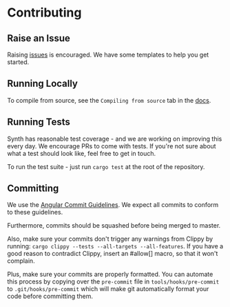 # Contributing

## Raise an Issue

Raising [issues](https://github.com/getsynth/synth/issues) is encouraged. We have some templates to help you get started.

## Running Locally

To compile from source, see the `Compiling from source` tab in the [docs](https://www.getsynth.com/docs/getting_started/installation).

## Running Tests

Synth has reasonable test coverage - and we are working on improving this
every day. We encourage PRs to come with tests. If you're not sure about
what a test should look like, feel free to get in touch.

To run the test suite - just run `cargo test` at the root of the repository.

## Committing

We use the [Angular Commit Guidelines](https://github.com/angular/angular/blob/master/CONTRIBUTING.md#commit). We expect all commits to conform to these guidelines.

Furthermore, commits should be squashed before being merged to master.

Also, make sure your commits don't trigger any warnings from Clippy by running: `cargo clippy --tests --all-targets --all-features`. If you have a good reason to contradict Clippy, insert an #allow[] macro, so that it won't complain.

Plus, make sure your commits are properly formatted. You can automate this
process by copying over the `pre-commit` file in `tools/hooks/pre-commit` to `.git/hooks/pre-commit` which will make git automatically format your code before committing them.
